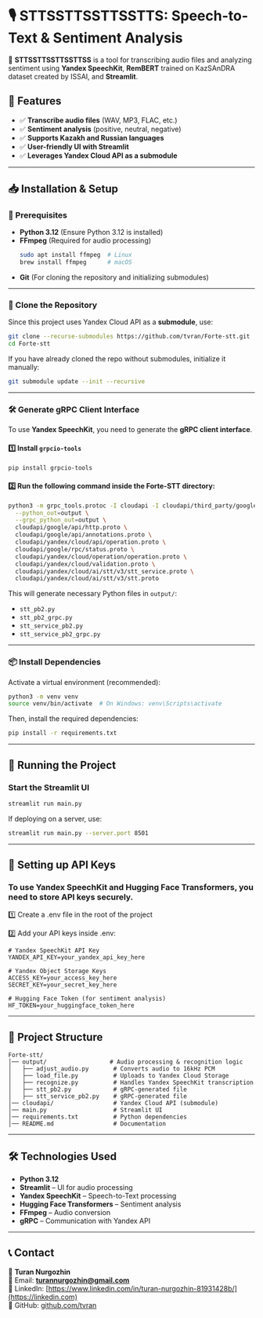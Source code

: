 # 🎙 STTSSTTSSTTSSTTS: Speech-to-Text & Sentiment Analysis

🚀 **STTSSTTSSTTSSTTSS** is a tool for transcribing audio files and analyzing sentiment using **Yandex SpeechKit**, **RemBERT** trained on KazSAnDRA dataset created by ISSAI, and **Streamlit**.

## 📌 Features
- ✅ **Transcribe audio files** (WAV, MP3, FLAC, etc.)
- ✅ **Sentiment analysis** (positive, neutral, negative)
- ✅ **Supports Kazakh and Russian languages**
- ✅ **User-friendly UI with Streamlit**
- ✅ **Leverages Yandex Cloud API as a submodule**

---

## 📥 Installation & Setup

### 🔧 Prerequisites
- **Python 3.12** (Ensure Python 3.12 is installed)
- **FFmpeg** (Required for audio processing)
  ```bash
  sudo apt install ffmpeg  # Linux
  brew install ffmpeg      # macOS
  ```
- **Git** (For cloning the repository and initializing submodules)

---

### 🚀 Clone the Repository
Since this project uses Yandex Cloud API as a **submodule**, use:
```bash
git clone --recurse-submodules https://github.com/tvran/Forte-stt.git
cd Forte-stt
```
If you have already cloned the repo without submodules, initialize it manually:
```bash
git submodule update --init --recursive
```

---

### 🛠 Generate gRPC Client Interface
To use **Yandex SpeechKit**, you need to generate the **gRPC client interface**.

#### 1️⃣ Install `grpcio-tools`
```bash
pip install grpcio-tools
```

#### 2️⃣ Run the following command inside the **Forte-STT** directory:
```bash
python3 -m grpc_tools.protoc -I cloudapi -I cloudapi/third_party/googleapis \
  --python_out=output \
  --grpc_python_out=output \
  cloudapi/google/api/http.proto \
  cloudapi/google/api/annotations.proto \
  cloudapi/yandex/cloud/api/operation.proto \
  cloudapi/google/rpc/status.proto \
  cloudapi/yandex/cloud/operation/operation.proto \
  cloudapi/yandex/cloud/validation.proto \
  cloudapi/yandex/cloud/ai/stt/v3/stt_service.proto \
  cloudapi/yandex/cloud/ai/stt/v3/stt.proto
```
This will generate necessary Python files in `output/`:
- `stt_pb2.py`
- `stt_pb2_grpc.py`
- `stt_service_pb2.py`
- `stt_service_pb2_grpc.py`

---

### 📦 Install Dependencies
Activate a virtual environment (recommended):
```bash
python3 -m venv venv
source venv/bin/activate  # On Windows: venv\Scripts\activate
```

Then, install the required dependencies:
```bash
pip install -r requirements.txt
```

---

## 🚀 Running the Project
### **Start the Streamlit UI**
```bash
streamlit run main.py
```
If deploying on a server, use:
```bash
streamlit run main.py --server.port 8501
```

---

## 🚀 Setting up API Keys
### **To use Yandex SpeechKit and Hugging Face Transformers, you need to store API keys securely.**

1️⃣ Create a .env file in the root of the project

2️⃣ Add your API keys inside .env:
```
# Yandex SpeechKit API Key
YANDEX_API_KEY=your_yandex_api_key_here

# Yandex Object Storage Keys
ACCESS_KEY=your_access_key_here
SECRET_KEY=your_secret_key_here

# Hugging Face Token (for sentiment analysis)
HF_TOKEN=your_huggingface_token_here
```

---

## 📂 Project Structure
```
Forte-stt/
│── output/                  # Audio processing & recognition logic
│   ├── adjust_audio.py       # Converts audio to 16kHz PCM
│   ├── load_file.py          # Uploads to Yandex Cloud Storage
│   ├── recognize.py          # Handles Yandex SpeechKit transcription
│   ├── stt_pb2.py            # gRPC-generated file
│   ├── stt_service_pb2.py    # gRPC-generated file
│── cloudapi/                 # Yandex Cloud API (submodule)
│── main.py                   # Streamlit UI
│── requirements.txt          # Python dependencies
│── README.md                 # Documentation
```

---

## 🛠 Technologies Used
- **Python 3.12**
- **Streamlit** – UI for audio processing
- **Yandex SpeechKit** – Speech-to-Text processing
- **Hugging Face Transformers** – Sentiment analysis
- **FFmpeg** – Audio conversion
- **gRPC** – Communication with Yandex API

---

## 📞 Contact
👤 **Turan Nurgozhin**  
📧 Email: **turannurgozhin@gmail.com**  
🔗 LinkedIn: [https://www.linkedin.com/in/turan-nurgozhin-81931428b/](https://linkedin.com)  
🚀 GitHub: [github.com/tvran](https://github.com/tvran/)
